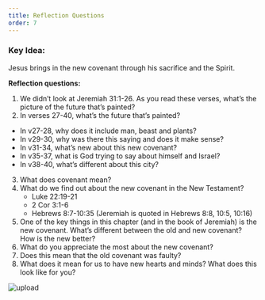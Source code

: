 ```yaml
---
title: Reflection Questions
order: 7
---
```


### Key Idea: 
Jesus brings in the new covenant through his sacrifice and the Spirit. 


**Reflection questions:**

1. We didn’t look at Jeremiah 31:1-26. As you read these verses, what’s the picture of the future that’s painted?
2. In verses 27-40, what’s the future that’s painted?
-  In v27-28, why does it include man, beast and plants?
-  In v29-30, why was there this saying and does it make sense?
-  In v31-34, what’s new about this new covenant?
-  In v35-37, what is God trying to say about himself and Israel?
-  In v38-40, what’s different about this city?
3. What does covenant mean?
4. What do we find out about the new covenant in the New Testament?
   - Luke 22:19-21
   - 2 Cor 3:1-6
   - Hebrews 8:7-10:35 (Jeremiah is quoted in Hebrews 8:8, 10:5, 10:16)
 5. One of the key things in this chapter (and in the book of Jeremiah) is the new covenant. What’s different between the old and new covenant? How is the new better? 
6. What do you appreciate the most about the new covenant? 
7. Does this mean that the old covenant was faulty? 
8. What does it mean for us to have new hearts and minds? What does this look like for you? 



![upload](https://github.com/stgeorgeshurstville/bulletin/assets/119166299/148ee660-ee69-46d7-bbc8-139ef05558f8)


